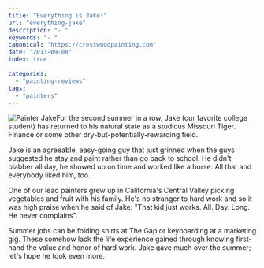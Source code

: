 ```yaml
---
title: "Everything is Jake!"
url: "everything-jake"
description: "- "
keywords: "- "
canonical: "https://crestwoodpainting.com"
date: "2013-09-08"
index: true

categories:
  - "painting-reviews"
tags:
  - "painters"
---
```


![Painter Jake](/images/Painter-Jake.jpg "Painter Jake")For the second summer in a row, Jake (our favorite college student) has returned to his natural state as a studious Missouri Tiger. Finance or some other dry-but-potentially-rewarding field.

Jake is an agreeable, easy-going guy that just grinned when the guys suggested he stay and paint rather than go back to school. He didn't blabber all day, he showed up on time and worked like a horse. All that and everybody liked him, too.

One of our lead painters grew up in California's Central Valley picking vegetables and fruit with his family. He's no stranger to hard work and so it was high praise when he said of Jake: "That kid just works. All. Day. Long. He never complains".

Summer jobs can be folding shirts at The Gap or keyboarding at a marketing gig. These somehow lack the life experience gained through knowing first-hand the value and honor of hard work. Jake gave much over the summer; let's hope he took even more.
